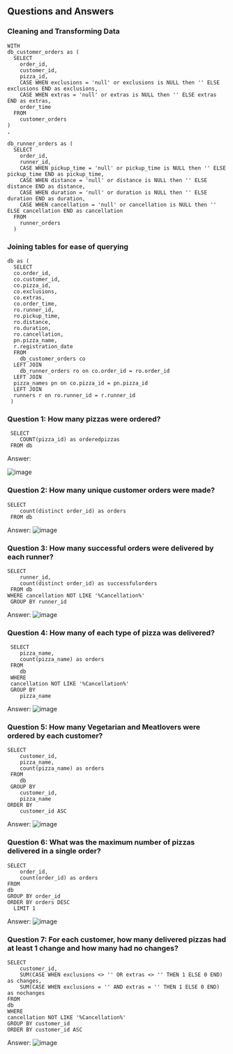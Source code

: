 ## Questions and Answers
### Cleaning and Transforming Data
```
WITH
db_customer_orders as (
  SELECT 
  	order_id,
  	customer_id,
  	pizza_id,
  	CASE WHEN exclusions = 'null' or exclusions is NULL then '' ELSE exclusions END as exclusions,
  	CASE WHEN extras = 'null' or extras is NULL then '' ELSE extras END as extras,
  	order_time
  FROM
  	customer_orders
)
,

db_runner_orders as (
  SELECT
  	order_id,
  	runner_id,
  	CASE WHEN pickup_time = 'null' or pickup_time is NULL then '' ELSE pickup_time END as pickup_time,
  	CASE WHEN distance = 'null' or distance is NULL then '' ELSE distance END as distance,
  	CASE WHEN duration = 'null' or duration is NULL then '' ELSE duration END as duration,
  	CASE WHEN cancellation = 'null' or cancellation is NULL then '' ELSE cancellation END as cancellation
  FROM
  	runner_orders
  )
```
### Joining tables for ease of querying
```
db as (
  SELECT 
  co.order_id,
  co.customer_id,
  co.pizza_id,
  co.exclusions,
  co.extras,
  co.order_time,
  ro.runner_id,
  ro.pickup_time,
  ro.distance,
  ro.duration,
  ro.cancellation,
  pn.pizza_name,
  r.registration_date
  FROM
  	db_customer_orders co
  LEFT JOIN
	db_runner_orders ro on co.order_id = ro.order_id
  LEFT JOIN
  pizza_names pn on co.pizza_id = pn.pizza_id
  LEFT JOIN
  runners r on ro.runner_id = r.runner_id
 )
```
### Question 1: How many pizzas were ordered?
```
 SELECT 
 	COUNT(pizza_id) as orderedpizzas
 FROM db
```
Answer:

![image](https://github.com/user-attachments/assets/461c8cba-50a2-44eb-823e-d7ec38236938)

### Question 2: How many unique customer orders were made?
```
SELECT 
    count(distinct order_id) as orders
 FROM db
```
Answer:
![image](https://github.com/user-attachments/assets/2585f3ac-2ad7-4d40-92c6-5465533139cf)

### Question 3: How many successful orders were delivered by each runner?
```
SELECT 
 	runner_id,
    count(distinct order_id) as successfulorders
 FROM db
WHERE cancellation NOT LIKE '%Cancellation%'
 GROUP BY runner_id
```
Answer:
![image](https://github.com/user-attachments/assets/56f2df83-70b3-4d6d-ab92-36387255019f)

### Question 4: How many of each type of pizza was delivered?
```
 SELECT 
 	pizza_name,
    count(pizza_name) as orders
 FROM 
 	db
 WHERE 
 cancellation NOT LIKE '%Cancellation%'
 GROUP BY 
 	pizza_name
```
Answer:
![image](https://github.com/user-attachments/assets/162bdff7-9a9d-4b86-9564-50c08ac8194f)

### Question 5: How many Vegetarian and Meatlovers were ordered by each customer?

```
SELECT
 	customer_id,
    pizza_name,
    count(pizza_name) as orders
 FROM
 	db
 GROUP BY
 	customer_id,
    pizza_name
ORDER BY
	customer_id ASC
```
Answer:
![image](https://github.com/user-attachments/assets/c7f418a2-de5e-4567-94cc-1fcd75997757)

### Question 6: What was the maximum number of pizzas delivered in a single order?
```
SELECT
	order_id,
  	count(order_id) as orders
FROM
db
GROUP BY order_id
ORDER BY orders DESC
  LIMIT 1
```
Answer:
![image](https://github.com/user-attachments/assets/75ec1e26-c2ae-4ec5-bc82-c82b587f594c)

### Question 7: For each customer, how many delivered pizzas had at least 1 change and how many had no changes?
```
SELECT
	customer_id,
    SUM(CASE WHEN exclusions <> '' OR extras <> '' THEN 1 ELSE 0 END) as changes,
	SUM(CASE WHEN exclusions = '' AND extras = '' THEN 1 ELSE 0 END) as nochanges
FROM 
db
WHERE
cancellation NOT LIKE '%Cancellation%'
GROUP BY customer_id
ORDER BY customer_id ASC
```
Answer:
![image](https://github.com/user-attachments/assets/3fe60d66-f7d5-425e-9a67-c32d62a75895)

